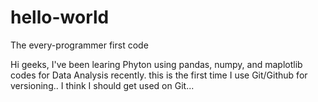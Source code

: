 # hello-world
The every-programmer first code

Hi geeks,
I've been learing Phyton using pandas, numpy, and maplotlib codes for Data Analysis recently.
this is the first time I use Git/Github for versioning..
I think I should get used on Git...

